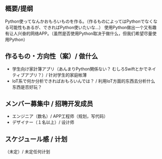 ## 概要/提纲
Python使ってなんかおもろいものを作る。（作るものによってはPythonでなくなる可能性もあるが、できればPython使いたいな...）
使用Python做出一个又有趣有让人兴奋的网络APP。（虽然是否使用Python取决于做什么，但我们希望尽量使用Python）

## 作るもの・方向性（案）/ 做什么
- 学生向け家計簿アプリ（あんまりPython関係ない？ むしろSwiftとかでネイティブアプリ？）/ 针对学生的家庭帐薄
- IoT系で何か分析できればおもろいんでは？ / 利用IoT方面的东西去分析什么东西是否好玩？

## メンバー募集中 / 招聘开发成员
- エンジニア（数名）/ APP工程师（规划，写代码）
- デザイナー（１名以上）/ 设计师

## スケジュール感 / 计划
（未定）/ 未定任何计划

